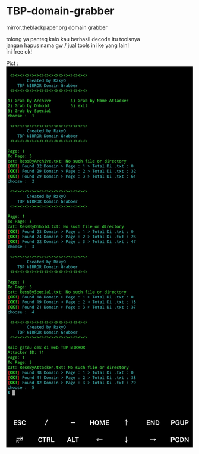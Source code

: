 # TBP-domain-grabber

mirror.theblackpaper.org domain grabber

tolong ya panteq kalo kau berhasil decode itu toolsnya<br>
jangan hapus nama gw / jual tools ini ke yang lain!<br>
ini free ok!<br>

Pict :
<br>
<img src="https://raw.githubusercontent.com/Rzzky/TBP-domain-grabber/main/tbp.jpg">

